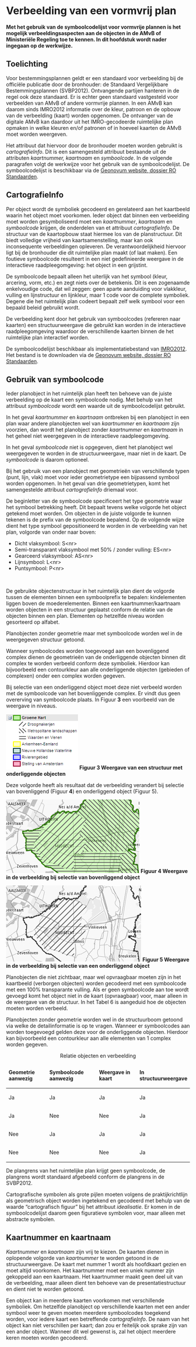 # Verbeelding van een vormvrij plan

**Met het gebruik van de symboolcodelijst voor vormvrije plannen is het mogelijk
verbeeldingsaspecten aan de objecten in de AMvB of Ministeriële Regeling toe te
kennen. In dit hoofdstuk wordt nader ingegaan op de werkwijze.**

## Toelichting

Voor bestemmingsplannen geldt er een standaard voor verbeelding bij de officiële
publicatie door de bronhouder: de Standaard Vergelijkbare Bestemmingsplannen
(SVBP2012). Ontvangende partijen hanteren in de regel ook deze standaard. Er is
echter geen standaard vastgesteld voor verbeelden van AMvB of andere vormvrije
plannen. In een AMvB kan daarom sinds IMRO2012 informatie over de kleur, patroon
en de opbouw van de verbeelding (kaart) worden opgenomen. De ontvanger van de
digitale AMvB kan daardoor uit het IMRO-gecodeerde ruimtelijke plan opmaken in
welke kleuren en/of patronen of in hoeveel kaarten de AMvB moet worden
weergeven.

Het attribuut dat hiervoor door de bronhouder moeten worden gebruikt is
*cartografieInfo*. Dit is een samengesteld attribuut bestaande uit de attributen
*kaartnummer, kaartnaam* en *symboolcode*. In de volgende paragrafen volgt de
werkwijze voor het gebruik van de symboolcodelijst. De symboolcodelijst is beschikbaar via de 
<a href='https://www.geonovum.nl/geo-standaarden/ro-standaarden-ruimtelijke-ordening' target='_blank'>Geonovum website, dossier RO Standaarden</a>.

## CartografieInfo

Per object wordt de symboliek gecodeerd en gerelateerd aan het kaartbeeld waarin
het object moet voorkomen. Ieder object dat binnen een verbeelding moet worden
gesymboliseerd moet een *kaartnummer*, *kaartnaam* en *symboolcode* krijgen, de
onderdelen van et attribuut *cartografieInfo*. De structuur van de kaartopbouw
staat hiermee los van de planstructuur. Dit biedt volledige vrijheid van
kaartsamenstelling, maar kan ook inconsequente verbeeldingen opleveren. De
verantwoordelijkheid hiervoor ligt bij de bronhouder die dit ruimtelijke plan
maakt (of laat maken). Een foutieve symboolcode resulteert in een niet
gedefinieerde weergave in de interactieve raadpleegomgeving: het object in een
grijstint.

De symboolcode bepaalt alleen het uiterlijk van het symbool (kleur, arcering, vorm, etc.) en zegt niets over de betekenis. Dit is een zogenaamde
enkelvoudige code, dat wil zeggen: geen aparte aanduiding voor vlakkleur,
vulling en lijnstructuur en lijnkleur, maar 1 code voor de complete symboliek.
Degene die het ruimtelijk plan codeert bepaalt zelf welk symbool voor een
bepaald beleid gebruikt wordt.

De verbeelding kent door het gebruik van symboolcodes (refereren naar kaarten)
een structuurweergave die gebruikt kan worden in de interactieve
raadpleegomgeving waardoor de verschillende kaarten binnen de het ruimtelijke
plan interactief worden.

De symboolcodelijst beschikbaar als implementatiebestand van <a href='https://docs.geostandaarden.nl/ro/imro' target='_blank'>IMRO2012</a>. Het bestand is te downloaden via de <a href='https://www.geonovum.nl/geo-standaarden/ro-standaarden-ruimtelijke-ordening' target='_blank'>Geonovum website, dossier RO Standaarden</a>.

## Gebruik van symboolcode

Ieder planobject in het ruimtelijk plan heeft ten behoeve van de juiste
verbeelding op de kaart een symboolcode nodig. Met behulp van het attribuut
*symboolcode* wordt een waarde uit de symboolcodelijst gebruikt.</br>

In het geval *kaartnummer* en *kaartnaam* ontbreken bij een planobject in een
plan waar andere planobjecten wel van *kaartnummer* en *kaartnaam* zijn
voorzien, dan wordt het planobject zonder *kaartnummer* en *kaartnaam* in het
geheel niet weergegeven in de interactieve raadpleegomgeving.</br>

In het geval *symboolcode* niet is opgegeven, dient het planobject wel
weergegeven te worden in de structuurweergave, maar niet in de kaart. De
*symboolcode* is daarom optioneel.</br>

Bij het gebruik van een planobject met geometrieën van verschillende typen
(punt, lijn, vlak) moet voor ieder geometrietype een bijpassend symbool worden
opgenomen. In het geval van drie geometrietypen, komt het samengestelde
attribuut *cartografieInfo* driemaal voor.</br>

De beginletter van de symboolcode specificeert het type geometrie waar het
symbool betrekking heeft. Dit bepaalt tevens welke volgorde het object getekend
moet worden. Om objecten in de juiste volgorde te kunnen tekenen is de prefix
van de symboolcode bepalend. Op de volgende wijze dient het type symbool
gepositioneerd te worden in de verbeelding van het plan, volgorde van onder naar
boven:

- Dicht vlaksymbool: 	S\<nr\>
- Semi-transparant vlaksymbool met 50% / zonder vulling: ES\<nr\>
- Gearceerd vlaksymbool: AS\<nr\>
- Lijnsymbool: L\<nr\>
- Puntsymbool: P\<nr\>
</br>

De gebruikte objectenstructuur in het ruimtelijk plan dient de volgorde tussen
de elementen binnen een symboolprefix te bepalen: kindelementen liggen boven de
moederelementen. Binnen een kaartnummer/kaartnaam worden objecten in een
structuur geplaatst conform de relatie van de objecten binnen een plan.
Elementen op hetzelfde niveau worden gesorteerd op alfabet.

Planobjecten zonder geometrie maar met symboolcode worden wel in de weergegeven
structuur getoond.
</br>

Wanneer symboolcodes worden toegevoegd aan een bovenliggend complex dienen de
geometrieën van de onderliggende objecten binnen dit complex te worden verbeeld
conform deze symboliek. Hierdoor kan bijvoorbeeld een contourkleur aan alle
onderliggende objecten (gebieden of complexen) onder een complex worden gegeven.
</br>

Bij selectie van een onderliggend object moet deze niet verbeeld worden met de
symboolcode van het bovenliggende complex. Er vindt dus geen overerving van
symboolcode plaats. In Figuur **3** een voorbeeld van de weergave in niveaus.
</br>

![](media/27b978278da93c40c5103f33869e9c1f.png)
**Figuur 3 Weergave van een structuur met onderliggende objecten**
</br>

Deze volgorde heeft als resultaat dat de verbeelding verandert bij selectie van
bovenliggend (Figuur **4**) en onderliggend object (Figuur 5).
</br>

![](media/bc68b6d41ba587289322f39a912eab68.png)
**Figuur 4 Weergave in de verbeelding bij selectie van bovenliggend object**
</br>

![](media/48cf48a478df77dcfc7813a1b5b0b3a8.png)
**Figuur 5 Weergave in de verbeelding bij selectie van een onderliggend object**
</br>

Planobjecten die niet zichtbaar, maar wel opvraagbaar moeten zijn in het
kaartbeeld (verborgen objecten) worden gecodeerd met een symboolcode met een
100% transparante vulling. Als er geen symboolcode aan toe wordt gevoegd komt
het object niet in de kaart (opvraagbaar) voor, maar alleen in de weergave van
de structuur. In het Tabel 6 is aangeduid hoe de objecten moeten worden
verbeeld.

Planobjecten zonder geometrie worden wel in de structuurboom getoond via welke
de detailinformatie is op te vragen. Wanneer er symboolcodes aan worden
toegevoegd gelden deze voor de onderliggende objecten. Hierdoor kan bijvoorbeeld
een contourkleur aan alle elementen van 1 complex worden gegeven.

<table id="d4e3813" style="width: 100%;"><caption>Relatie objecten en verbeelding</caption><colgroup><col id="col1" style="width: 23.406961952122124%;"></col><col id="col2" style="width: 28.402914305539497%;"></col><col id="col3" style="width: 23.383832543078526%;"></col><col id="col4" style="width: 24.80629119925986%;"></col></colgroup><thead valign="top"><tr><th align="left" style="border-top: 0pt none #000000; border-left: 0pt none #000000; border-bottom: 0pt none #000000; border-right: 0pt none #000000; background-color: none;"><p id="472D8293">Geometrie aanwezig</p></th><th align="left" style="border-top: 0pt none #000000; border-left: 0pt none #000000; border-bottom: 0pt none #000000; border-right: 0pt none #000000; background-color: none;"><p id="37F71B18">Symboolcode aanwezig</p></th><th align="left" style="border-top: 0pt none #000000; border-left: 0pt none #000000; border-bottom: 0pt none #000000; border-right: 0pt none #000000; background-color: none;"><p id="1DD72B75">Weergave in kaart</p></th><th align="left" style="border-top: 0pt none #000000; border-left: 0pt none #000000; border-bottom: 0pt none #000000; border-right: 0pt none #000000; background-color: none;"><p id="62AAE2C5">In structuurweergave</p></th></tr></thead><tbody valign="top"><tr><td align="left" style="border-top: 0pt none #000000; border-left: 0pt none #000000; border-bottom: 0pt none #000000; border-right: 0pt none #000000; background-color: none;"><p id="0685CF95">Ja</p></td><td align="left" style="border-top: 0pt none #000000; border-left: 0pt none #000000; border-bottom: 0pt none #000000; border-right: 0pt none #000000; background-color: none;"><p id="56792F97">Ja</p></td><td align="left" style="border-top: 0pt none #000000; border-left: 0pt none #000000; border-bottom: 0pt none #000000; border-right: 0pt none #000000; background-color: none;"><p id="022390FF">Ja</p></td><td align="left" style="border-top: 0pt none #000000; border-left: 0pt none #000000; border-bottom: 0pt none #000000; border-right: 0pt none #000000; background-color: none;"><p id="297E31A6">Ja</p></td></tr><tr><td align="left" style="border-top: 0pt none #000000; border-left: 0pt none #000000; border-bottom: 0pt none #000000; border-right: 0pt none #000000; background-color: none;"><p id="5A65F000">Ja</p></td><td align="left" style="border-top: 0pt none #000000; border-left: 0pt none #000000; border-bottom: 0pt none #000000; border-right: 0pt none #000000; background-color: none;"><p id="13B5178E">Nee</p></td><td align="left" style="border-top: 0pt none #000000; border-left: 0pt none #000000; border-bottom: 0pt none #000000; border-right: 0pt none #000000; background-color: none;"><p id="2555571D">Nee</p></td><td align="left" style="border-top: 0pt none #000000; border-left: 0pt none #000000; border-bottom: 0pt none #000000; border-right: 0pt none #000000; background-color: none;"><p id="55FBB3AC">Ja</p></td></tr><tr><td align="left" style="border-top: 0pt none #000000; border-left: 0pt none #000000; border-bottom: 0pt none #000000; border-right: 0pt none #000000; background-color: none;"><p id="1970CCC1">Nee</p></td><td align="left" style="border-top: 0pt none #000000; border-left: 0pt none #000000; border-bottom: 0pt none #000000; border-right: 0pt none #000000; background-color: none;"><p id="176BC8EE">Ja</p></td><td align="left" style="border-top: 0pt none #000000; border-left: 0pt none #000000; border-bottom: 0pt none #000000; border-right: 0pt none #000000; background-color: none;"><p id="1D080A82">Ja</p></td><td align="left" style="border-top: 0pt none #000000; border-left: 0pt none #000000; border-bottom: 0pt none #000000; border-right: 0pt none #000000; background-color: none;"><p id="5887F1F8">Ja</p></td></tr><tr><td align="left" style="border-top: 0pt none #000000; border-left: 0pt none #000000; border-bottom: 0pt none #000000; border-right: 0pt none #000000; background-color: none;"><p id="19F7F5A9">Nee</p></td><td align="left" style="border-top: 0pt none #000000; border-left: 0pt none #000000; border-bottom: 0pt none #000000; border-right: 0pt none #000000; background-color: none;"><p id="58980938">Nee</p></td><td align="left" style="border-top: 0pt none #000000; border-left: 0pt none #000000; border-bottom: 0pt none #000000; border-right: 0pt none #000000; background-color: none;"><p id="5BA6855B">Nee</p></td><td align="left" style="border-top: 0pt none #000000; border-left: 0pt none #000000; border-bottom: 0pt none #000000; border-right: 0pt none #000000; background-color: none;"><p id="1E56CFFF">Ja</p></td></tr></tbody></table>

De plangrens van het ruimtelijke plan krijgt geen symboolcode, de plangrens
wordt standaard afgebeeld conform de plangrens in de SVBP2012.

Cartografische symbolen als grote pijlen moeten volgens de praktijkrichtlijn als
geometrisch object worden ingetekend en gecodeerd met behulp van de waarde
“cartografisch figuur” bij het attribuut *idealisatie*. Er komen in de
symboolcodelijst daarom geen figuratieve symbolen voor, maar alleen met
abstracte symbolen.

## Kaartnummer en kaartnaam

*Kaartnummer* en *kaartnaam* zijn vrij te kiezen. De kaarten dienen in oplopende
volgorde van *kaartnummer* te worden getoond in de structuurweergave. De kaart
met nummer 1 wordt als hoofdkaart gezien en moet altijd voorkomen. Het
kaartnummer moet een uniek nummer zijn gekoppeld aan een kaartnaam. Het
kaartnummer maakt geen deel uit van de verbeelding, maar alleen dient ten
behoeve van de presentatiestructuur en dient niet te worden getoond.
</br>

Een object kan in meerdere kaarten voorkomen met verschillende symboliek. Om
hetzelfde planobject op verschillende kaarten met een ander symbool weer te
geven moeten meerdere symboolcodes toegekend worden, voor iedere kaart een
betreffende *cartografieInfo*. De naam van het object kan niet verschillen per
kaart; dan zou er feitelijk ook sprake zijn van een ander object. Wanneer dit
wel gewenst is, zal het object meerdere keren moeten worden gecodeerd.  

